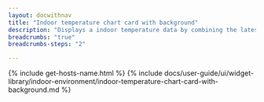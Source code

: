 ```yaml
---
layout: docwithnav
title: "Indoor temperature chart card with background"
description: "Displays a indoor temperature data by combining the latest and aggregated values with the background image and optional simplified chart."
breadcrumbs: "true"
breadcrumbs-steps: "2"

---
```

{% include get-hosts-name.html %}
{% include docs/user-guide/ui/widget-library/indoor-environment/indoor-temperature-chart-card-with-background.md %}
